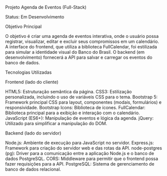 Projeto Agenda de Eventos (Full-Stack)

Status: Em Desenvolvimento

Objetivo Principal

O objetivo é criar uma agenda de eventos interativa, onde o usuário possa registrar, visualizar, editar e excluir seus compromissos em um calendário. A interface do frontend, que utiliza a biblioteca FullCalendar, foi estilizada para simular a identidade visual do Banco do Brasil. O backend (em desenvolvimento) fornecerá a API para salvar e carregar os eventos do banco de dados.

Tecnologias Utilizadas

Frontend (lado do cliente)

HTML5: Estruturação semântica da página.
CSS3: Estilização personalizada, incluindo o uso de variáveis CSS para o tema.
Bootstrap 5: Framework principal CSS para layout, componentes (modais, formulários) e responsividade.
Bootstrap Icons: Biblioteca de ícones.
FullCalendar: Biblioteca principal para a exibição e interação com o calendário.
JavaScript (ES6+): Manipulação de eventos e lógica da agenda.
jQuery: Utilizado para simplificar a manipulação do DOM.

Backend (lado do servidor)

Node.js: Ambiente de execução para JavaScript no servidor.
Express.js: Framework para criação do servidor web e das rotas da API.
node-postgres (pg): Driver para a comunicação entre a aplicação Node.js e o banco de dados PostgreSQL.
CORS: Middleware para permitir que o frontend possa fazer requisições para a API.
PostgreSQL: Sistema de gerenciamento de banco de dados relacional.
